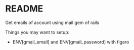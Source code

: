 # README

Get emails of account using mail gem of rails

Things you may want to setup:

* ENV[gmail_email] and ENV[gmail_password] with figaro